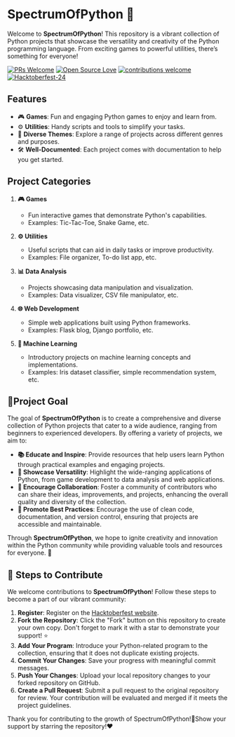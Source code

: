 # SpectrumOfPython 🌈

Welcome to **SpectrumOfPython**! This repository is a vibrant collection of Python projects that showcase the versatility and creativity of the Python programming language. From exciting games to powerful utilities, there’s something for everyone!

<div align="left">

[![PRs Welcome](https://img.shields.io/badge/PRs-welcome-brightgreen.svg?style=flat&logo=github)](https://github.com/d-coder111/SpectrumOfPython) 
[![Open Source Love](https://img.shields.io/badge/Open%20Source-%F0%9F%A4%8D-Green)](https://github.com/d-coder111/SpectrumOfPython) 
[![contributions welcome](https://img.shields.io/static/v1.svg?label=Contributions&message=Welcome&color=0059b3)](https://github.com/d-coder111/SpectrumOfPython)
[![Hacktoberfest-24](https://img.shields.io/static/v1.svg?label=Hacktoberfest-24&message=accepted&color=red)](https://github.com/d-coder111/SpectrumOfPython)
</div>

## Features

- 🎮 **Games**: Fun and engaging Python games to enjoy and learn from.
- ⚙️ **Utilities**: Handy scripts and tools to simplify your tasks.
- 🌟 **Diverse Themes**: Explore a range of projects across different genres and purposes.
- 🛠️ **Well-Documented**: Each project comes with documentation to help you get started.

## Project Categories

1. **🎮 Games**
   - Fun interactive games that demonstrate Python's capabilities.
   - Examples: Tic-Tac-Toe, Snake Game, etc.

2. **⚙️ Utilities**
   - Useful scripts that can aid in daily tasks or improve productivity.
   - Examples: File organizer, To-do list app, etc.

3. **📊 Data Analysis**
   - Projects showcasing data manipulation and visualization.
   - Examples: Data visualizer, CSV file manipulator, etc.

4. **🌐 Web Development**
   - Simple web applications built using Python frameworks.
   - Examples: Flask blog, Django portfolio, etc.

5. **🤖 Machine Learning**
   - Introductory projects on machine learning concepts and implementations.
   - Examples: Iris dataset classifier, simple recommendation system, etc.


## 🎯Project Goal

The goal of **SpectrumOfPython** is to create a comprehensive and diverse collection of Python projects that cater to a wide audience, ranging from beginners to experienced developers. By offering a variety of projects, we aim to:

- **📚 Educate and Inspire**: Provide resources that help users learn Python through practical examples and engaging projects.
- **🌈 Showcase Versatility**: Highlight the wide-ranging applications of Python, from game development to data analysis and web applications.
- **🤝 Encourage Collaboration**: Foster a community of contributors who can share their ideas, improvements, and projects, enhancing the overall quality and diversity of the collection.
- **🔧 Promote Best Practices**: Encourage the use of clean code, documentation, and version control, ensuring that projects are accessible and maintainable.

Through **SpectrumOfPython**, we hope to ignite creativity and innovation within the Python community while providing valuable tools and resources for everyone. 🚀

## 🌟 Steps to Contribute

We welcome contributions to **SpectrumOfPython**! Follow these steps to become a part of our vibrant community:

1. **Register**: Register on the [Hacktoberfest website](https://hacktoberfest.com/).
2. **Fork the Repository**: Click the "Fork" button on this repository to create your own copy. Don't forget to mark it with a star to demonstrate your support! ⭐
3. **Add Your Program**: Introduce your Python-related program to the collection, ensuring that it does not duplicate existing projects. 
4. **Commit Your Changes**: Save your progress with meaningful commit messages.
5. **Push Your Changes**: Upload your local repository changes to your forked repository on GitHub.
6. **Create a Pull Request**: Submit a pull request to the original repository for review. Your contribution will be evaluated and merged if it meets the project guidelines.

Thank you for contributing to the growth of SpectrumOfPython!🚀Show your support by starring the repository!❤️


